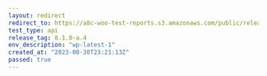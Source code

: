 ```yaml
---
layout: redirect
redirect_to: https://a8c-woo-test-reports.s3.amazonaws.com/public/release/8.1.0-a.4/wp-latest-1/api/index.html
test_type: api
release_tag: 8.1.0-a.4
env_description: "wp-latest-1"
created_at: "2023-08-30T23:21:13Z"
passed: true
---
```

